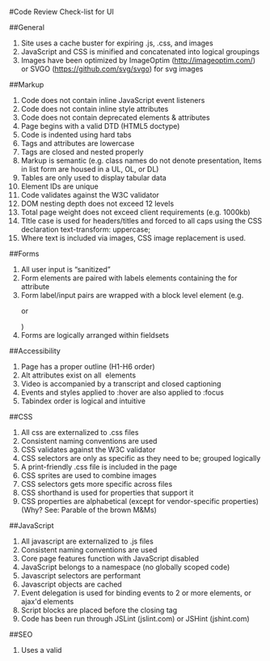 #Code Review Check-list for UI

##General

  1. Site uses a cache buster for expiring .js, .css, and images
  2. JavaScript and CSS is minified and concatenated into logical groupings
  3. Images have been optimized by ImageOptim (http://imageoptim.com/) or SVGO (https://github.com/svg/svgo) for svg images


##Markup

  1. Code does not contain inline JavaScript event listeners
  2. Code does not contain inline style attributes
  3. Code does not contain deprecated elements & attributes
  4. Page begins with a valid DTD (HTML5 doctype)
  5. Code is indented using hard tabs
  6. Tags and attributes are lowercase
  7. Tags are closed and nested properly
  8. Markup is semantic (e.g. class names do not denote presentation, Items in list form are housed in a UL, OL, or DL)
  9. Tables are only used to display tabular data
  10. Element IDs are unique
  11. Code validates against the W3C validator
  12. DOM nesting depth does not exceed 12 levels
  13. Total page weight does not exceed client requirements (e.g. 1000kb)
  14. TItle case is used for headers/titles and forced to all caps using the CSS declaration text-transform: uppercase;
  15. Where text is included via images, CSS image replacement is used.


##Forms

  1. All user input is “sanitized”
  2. Form elements are paired with labels elements containing the for attribute
  3. Form label/input pairs are wrapped with a block level element (e.g. <p> or <div>)
  4. Forms are logically arranged within fieldsets


##Accessibility

  1. Page has a proper outline (H1-H6 order)
  2. Alt attributes exist on all <img> elements
  3. Video is accompanied by a transcript and closed captioning
  4. Events and styles applied to :hover are also applied to :focus
  5. Tabindex order is logical and intuitive


##CSS

  1. All css are externalized to .css files
  2. Consistent naming conventions are used
  3. CSS validates against the W3C validator
  4. CSS selectors are only as specific as they need to be; grouped logically
  5. A print-friendly .css file is included in the page
  6. CSS sprites are used to combine images
  7. CSS selectors gets more specific across files
  8. CSS shorthand is used for properties that support it
  9. CSS properties are alphabetical (except for vendor-specific properties) (Why? See: Parable of the brown M&Ms)


##JavaScript

  1. All javascript are externalized to .js files
  2. Consistent naming conventions are used
  3. Core page features function with JavaScript disabled
  4. JavaScript belongs to a namespace (no globally scoped code)
  5. Javascript selectors are performant
  6. Javascript objects are cached
  7. Event delegation is used for binding events to 2 or more elements, or ajax'd elements
  8. Script blocks are placed before the closing <body> tag
  9. Code has been run through JSLint (jslint.com) or JSHint (jshint.com)


##SEO

  1. Uses a valid <title> element with a valid text node
  2. Uses description meta data
  3. Uses visible header tags


##Code Base Checks

  1. All code is checked into git repository
  2. Unused sections of code are removed
  3. Code is commented where appropriate
  4. Client-side code is free of any references to development and staging environments, URLs, or other development settings (e.g. dev Facebook application IDs)
  

##Code Review Tools

  1. Markup: Diagnose Chrome Extension
  2. Markup: W3C HTML validator
  3. CSS: W3C CSS validator
  4. Performance: YSlow
  5. Performance: PageSpeed
  6. JavaScript: JSLint/JSHint
